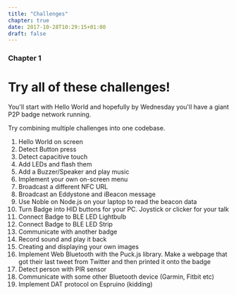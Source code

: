 ```yaml
---
title: "Challenges"
chapter: true
date: 2017-10-28T10:29:15+01:00
draft: false
---
```

### Chapter 1

# Try all of these challenges!
You'll start with Hello World and hopefully by Wednesday you'll have a giant P2P badge network running.

Try combining multiple challenges into one codebase.

1. Hello World on screen
2. Detect Button press
3. Detect capacitive touch
4. Add LEDs and flash them
5. Add a Buzzer/Speaker and play music
6. Implement your own on-screen menu
7. Broadcast a different NFC URL
8. Broadcast an Eddystone and iBeacon message
9. Use Noble on Node.js on your laptop to read the beacon data  
10. Turn Badge into HID buttons for your PC. Joystick or clicker for your talk
11. Connect Badge to BLE LED Lightbulb
12. Connect Badge to BLE LED Strip
13. Communicate with another badge
14. Record sound and play it back
15. Creating and displaying your own images
16. Implement Web Bluetooth with the Puck.js library. Make a webpage that got their last tweet from Twitter and then printed it onto the badge
17. Detect person with PIR sensor
18. Communicate with some other Bluetooth device (Garmin, Fitbit etc)
19. Implement DAT protocol on Espruino (kidding)


